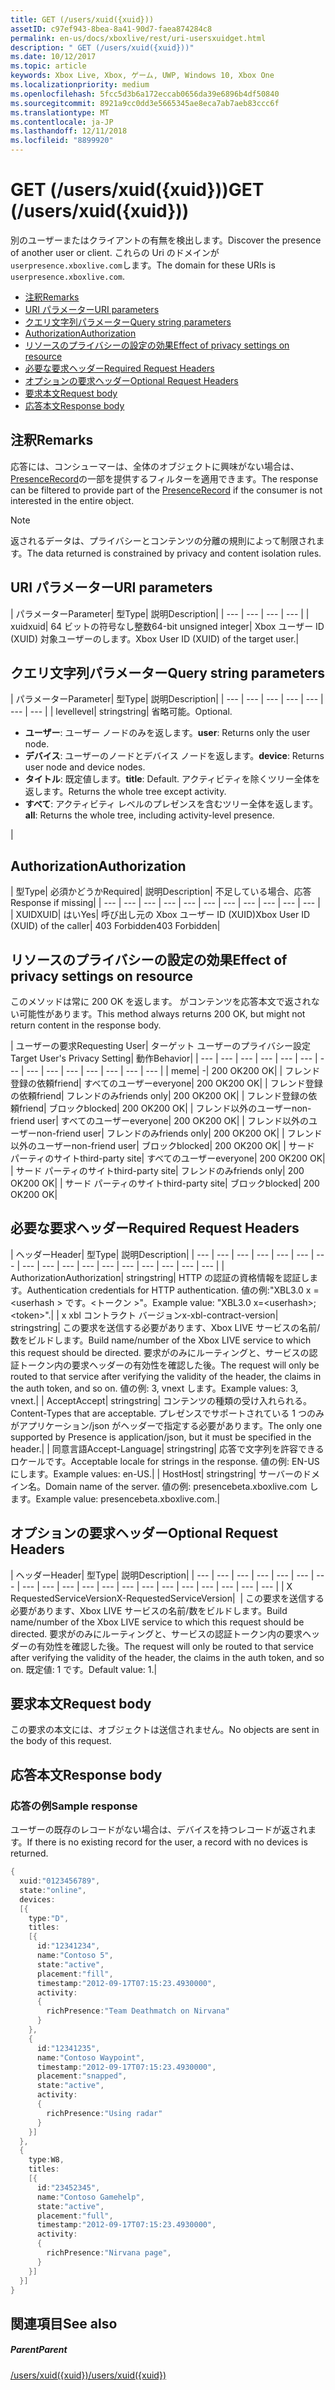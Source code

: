 ```yaml
---
title: GET (/users/xuid({xuid}))
assetID: c97ef943-8bea-8a41-90d7-faea874284c8
permalink: en-us/docs/xboxlive/rest/uri-usersxuidget.html
description: " GET (/users/xuid({xuid}))"
ms.date: 10/12/2017
ms.topic: article
keywords: Xbox Live, Xbox, ゲーム, UWP, Windows 10, Xbox One
ms.localizationpriority: medium
ms.openlocfilehash: 5fcc5d3b6a172eccab0656da39e6896b4df50840
ms.sourcegitcommit: 8921a9cc0dd3e5665345ae8eca7ab7aeb83ccc6f
ms.translationtype: MT
ms.contentlocale: ja-JP
ms.lasthandoff: 12/11/2018
ms.locfileid: "8899920"
---
```

# <a name="get-usersxuidxuid"></a><span data-ttu-id="7d9a2-104">GET (/users/xuid({xuid}))</span><span class="sxs-lookup"><span data-stu-id="7d9a2-104">GET (/users/xuid({xuid}))</span></span>
<span data-ttu-id="7d9a2-105">別のユーザーまたはクライアントの有無を検出します。</span><span class="sxs-lookup"><span data-stu-id="7d9a2-105">Discover the presence of another user or client.</span></span>
<span data-ttu-id="7d9a2-106">これらの Uri のドメインが`userpresence.xboxlive.com`します。</span><span class="sxs-lookup"><span data-stu-id="7d9a2-106">The domain for these URIs is `userpresence.xboxlive.com`.</span></span>

  * [<span data-ttu-id="7d9a2-107">注釈</span><span class="sxs-lookup"><span data-stu-id="7d9a2-107">Remarks</span></span>](#ID4EV)
  * [<span data-ttu-id="7d9a2-108">URI パラメーター</span><span class="sxs-lookup"><span data-stu-id="7d9a2-108">URI parameters</span></span>](#ID4EDB)
  * [<span data-ttu-id="7d9a2-109">クエリ文字列パラメーター</span><span class="sxs-lookup"><span data-stu-id="7d9a2-109">Query string parameters</span></span>](#ID4EOB)
  * [<span data-ttu-id="7d9a2-110">Authorization</span><span class="sxs-lookup"><span data-stu-id="7d9a2-110">Authorization</span></span>](#ID4E4C)
  * [<span data-ttu-id="7d9a2-111">リソースのプライバシーの設定の効果</span><span class="sxs-lookup"><span data-stu-id="7d9a2-111">Effect of privacy settings on resource</span></span>](#ID4EAE)
  * [<span data-ttu-id="7d9a2-112">必要な要求ヘッダー</span><span class="sxs-lookup"><span data-stu-id="7d9a2-112">Required Request Headers</span></span>](#ID4EVH)
  * [<span data-ttu-id="7d9a2-113">オプションの要求ヘッダー</span><span class="sxs-lookup"><span data-stu-id="7d9a2-113">Optional Request Headers</span></span>](#ID4E1BAC)
  * [<span data-ttu-id="7d9a2-114">要求本文</span><span class="sxs-lookup"><span data-stu-id="7d9a2-114">Request body</span></span>](#ID4E1CAC)
  * [<span data-ttu-id="7d9a2-115">応答本文</span><span class="sxs-lookup"><span data-stu-id="7d9a2-115">Response body</span></span>](#ID4EFDAC)

<a id="ID4EV"></a>


## <a name="remarks"></a><span data-ttu-id="7d9a2-116">注釈</span><span class="sxs-lookup"><span data-stu-id="7d9a2-116">Remarks</span></span>

<span data-ttu-id="7d9a2-117">応答には、コンシューマーは、全体のオブジェクトに興味がない場合は、 [PresenceRecord](../../json/json-presencerecord.md)の一部を提供するフィルターを適用できます。</span><span class="sxs-lookup"><span data-stu-id="7d9a2-117">The response can be filtered to provide part of the [PresenceRecord](../../json/json-presencerecord.md) if the consumer is not interested in the entire object.</span></span>

> [!NOTE] 
> <span data-ttu-id="7d9a2-118">返されるデータは、プライバシーとコンテンツの分離の規則によって制限されます。</span><span class="sxs-lookup"><span data-stu-id="7d9a2-118">The data returned is constrained by privacy and content isolation rules.</span></span>



<a id="ID4EDB"></a>

 
## <a name="uri-parameters"></a><span data-ttu-id="7d9a2-119">URI パラメーター</span><span class="sxs-lookup"><span data-stu-id="7d9a2-119">URI parameters</span></span>

| <span data-ttu-id="7d9a2-120">パラメーター</span><span class="sxs-lookup"><span data-stu-id="7d9a2-120">Parameter</span></span>| <span data-ttu-id="7d9a2-121">型</span><span class="sxs-lookup"><span data-stu-id="7d9a2-121">Type</span></span>| <span data-ttu-id="7d9a2-122">説明</span><span class="sxs-lookup"><span data-stu-id="7d9a2-122">Description</span></span>|
| --- | --- | --- | --- |
| <span data-ttu-id="7d9a2-123">xuid</span><span class="sxs-lookup"><span data-stu-id="7d9a2-123">xuid</span></span>| <span data-ttu-id="7d9a2-124">64 ビットの符号なし整数</span><span class="sxs-lookup"><span data-stu-id="7d9a2-124">64-bit unsigned integer</span></span>| <span data-ttu-id="7d9a2-125">Xbox ユーザー ID (XUID) 対象ユーザーのします。</span><span class="sxs-lookup"><span data-stu-id="7d9a2-125">Xbox User ID (XUID) of the target user.</span></span>|

<a id="ID4EOB"></a>


## <a name="query-string-parameters"></a><span data-ttu-id="7d9a2-126">クエリ文字列パラメーター</span><span class="sxs-lookup"><span data-stu-id="7d9a2-126">Query string parameters</span></span>

| <span data-ttu-id="7d9a2-127">パラメーター</span><span class="sxs-lookup"><span data-stu-id="7d9a2-127">Parameter</span></span>| <span data-ttu-id="7d9a2-128">型</span><span class="sxs-lookup"><span data-stu-id="7d9a2-128">Type</span></span>| <span data-ttu-id="7d9a2-129">説明</span><span class="sxs-lookup"><span data-stu-id="7d9a2-129">Description</span></span>|
| --- | --- | --- | --- | --- | --- | --- |
| <span data-ttu-id="7d9a2-130">level</span><span class="sxs-lookup"><span data-stu-id="7d9a2-130">level</span></span>| <span data-ttu-id="7d9a2-131">string</span><span class="sxs-lookup"><span data-stu-id="7d9a2-131">string</span></span>| <span data-ttu-id="7d9a2-132">省略可能。</span><span class="sxs-lookup"><span data-stu-id="7d9a2-132">Optional.</span></span> <ul><li><span data-ttu-id="7d9a2-133"><b>ユーザー</b>: ユーザー ノードのみを返します。</span><span class="sxs-lookup"><span data-stu-id="7d9a2-133"><b>user</b>: Returns only the user node.</span></span></li><li><span data-ttu-id="7d9a2-134"><b>デバイス</b>: ユーザーのノードとデバイス ノードを返します。</span><span class="sxs-lookup"><span data-stu-id="7d9a2-134"><b>device</b>: Returns user node and device nodes.</span></span></li><li><span data-ttu-id="7d9a2-135"><b>タイトル</b>: 既定値します。</span><span class="sxs-lookup"><span data-stu-id="7d9a2-135"><b>title</b>: Default.</span></span> <span data-ttu-id="7d9a2-136">アクティビティを除くツリー全体を返します。</span><span class="sxs-lookup"><span data-stu-id="7d9a2-136">Returns the whole tree except activity.</span></span></li><li><span data-ttu-id="7d9a2-137"><b>すべて</b>: アクティビティ レベルのプレゼンスを含むツリー全体を返します。</span><span class="sxs-lookup"><span data-stu-id="7d9a2-137"><b>all</b>: Returns the whole tree, including activity-level presence.</span></span></li></ul> |

<a id="ID4E4C"></a>


## <a name="authorization"></a><span data-ttu-id="7d9a2-138">Authorization</span><span class="sxs-lookup"><span data-stu-id="7d9a2-138">Authorization</span></span>

| <span data-ttu-id="7d9a2-139">型</span><span class="sxs-lookup"><span data-stu-id="7d9a2-139">Type</span></span>| <span data-ttu-id="7d9a2-140">必須かどうか</span><span class="sxs-lookup"><span data-stu-id="7d9a2-140">Required</span></span>| <span data-ttu-id="7d9a2-141">説明</span><span class="sxs-lookup"><span data-stu-id="7d9a2-141">Description</span></span>| <span data-ttu-id="7d9a2-142">不足している場合、応答</span><span class="sxs-lookup"><span data-stu-id="7d9a2-142">Response if missing</span></span>|
| --- | --- | --- | --- | --- | --- | --- | --- | --- | --- | --- |
| <span data-ttu-id="7d9a2-143">XUID</span><span class="sxs-lookup"><span data-stu-id="7d9a2-143">XUID</span></span>| <span data-ttu-id="7d9a2-144">はい</span><span class="sxs-lookup"><span data-stu-id="7d9a2-144">Yes</span></span>| <span data-ttu-id="7d9a2-145">呼び出し元の Xbox ユーザー ID (XUID)</span><span class="sxs-lookup"><span data-stu-id="7d9a2-145">Xbox User ID (XUID) of the caller</span></span>| <span data-ttu-id="7d9a2-146">403 Forbidden</span><span class="sxs-lookup"><span data-stu-id="7d9a2-146">403 Forbidden</span></span>|

<a id="ID4EAE"></a>


## <a name="effect-of-privacy-settings-on-resource"></a><span data-ttu-id="7d9a2-147">リソースのプライバシーの設定の効果</span><span class="sxs-lookup"><span data-stu-id="7d9a2-147">Effect of privacy settings on resource</span></span>

<span data-ttu-id="7d9a2-148">このメソッドは常に 200 OK を返します。 がコンテンツを応答本文で返されない可能性があります。</span><span class="sxs-lookup"><span data-stu-id="7d9a2-148">This method always returns 200 OK, but might not return content in the response body.</span></span>

| <span data-ttu-id="7d9a2-149">ユーザーの要求</span><span class="sxs-lookup"><span data-stu-id="7d9a2-149">Requesting User</span></span>| <span data-ttu-id="7d9a2-150">ターゲット ユーザーのプライバシー設定</span><span class="sxs-lookup"><span data-stu-id="7d9a2-150">Target User's Privacy Setting</span></span>| <span data-ttu-id="7d9a2-151">動作</span><span class="sxs-lookup"><span data-stu-id="7d9a2-151">Behavior</span></span>|
| --- | --- | --- | --- | --- | --- | --- | --- | --- | --- | --- | --- | --- | --- |
| <span data-ttu-id="7d9a2-152">me</span><span class="sxs-lookup"><span data-stu-id="7d9a2-152">me</span></span>| -| <span data-ttu-id="7d9a2-153">200 OK</span><span class="sxs-lookup"><span data-stu-id="7d9a2-153">200 OK</span></span>|
| <span data-ttu-id="7d9a2-154">フレンド登録の依頼</span><span class="sxs-lookup"><span data-stu-id="7d9a2-154">friend</span></span>| <span data-ttu-id="7d9a2-155">すべてのユーザー</span><span class="sxs-lookup"><span data-stu-id="7d9a2-155">everyone</span></span>| <span data-ttu-id="7d9a2-156">200 OK</span><span class="sxs-lookup"><span data-stu-id="7d9a2-156">200 OK</span></span>|
| <span data-ttu-id="7d9a2-157">フレンド登録の依頼</span><span class="sxs-lookup"><span data-stu-id="7d9a2-157">friend</span></span>| <span data-ttu-id="7d9a2-158">フレンドのみ</span><span class="sxs-lookup"><span data-stu-id="7d9a2-158">friends only</span></span>| <span data-ttu-id="7d9a2-159">200 OK</span><span class="sxs-lookup"><span data-stu-id="7d9a2-159">200 OK</span></span>|
| <span data-ttu-id="7d9a2-160">フレンド登録の依頼</span><span class="sxs-lookup"><span data-stu-id="7d9a2-160">friend</span></span>| <span data-ttu-id="7d9a2-161">ブロック</span><span class="sxs-lookup"><span data-stu-id="7d9a2-161">blocked</span></span>| <span data-ttu-id="7d9a2-162">200 OK</span><span class="sxs-lookup"><span data-stu-id="7d9a2-162">200 OK</span></span>|
| <span data-ttu-id="7d9a2-163">フレンド以外のユーザー</span><span class="sxs-lookup"><span data-stu-id="7d9a2-163">non-friend user</span></span>| <span data-ttu-id="7d9a2-164">すべてのユーザー</span><span class="sxs-lookup"><span data-stu-id="7d9a2-164">everyone</span></span>| <span data-ttu-id="7d9a2-165">200 OK</span><span class="sxs-lookup"><span data-stu-id="7d9a2-165">200 OK</span></span>|
| <span data-ttu-id="7d9a2-166">フレンド以外のユーザー</span><span class="sxs-lookup"><span data-stu-id="7d9a2-166">non-friend user</span></span>| <span data-ttu-id="7d9a2-167">フレンドのみ</span><span class="sxs-lookup"><span data-stu-id="7d9a2-167">friends only</span></span>| <span data-ttu-id="7d9a2-168">200 OK</span><span class="sxs-lookup"><span data-stu-id="7d9a2-168">200 OK</span></span>|
| <span data-ttu-id="7d9a2-169">フレンド以外のユーザー</span><span class="sxs-lookup"><span data-stu-id="7d9a2-169">non-friend user</span></span>| <span data-ttu-id="7d9a2-170">ブロック</span><span class="sxs-lookup"><span data-stu-id="7d9a2-170">blocked</span></span>| <span data-ttu-id="7d9a2-171">200 OK</span><span class="sxs-lookup"><span data-stu-id="7d9a2-171">200 OK</span></span>|
| <span data-ttu-id="7d9a2-172">サード パーティのサイト</span><span class="sxs-lookup"><span data-stu-id="7d9a2-172">third-party site</span></span>| <span data-ttu-id="7d9a2-173">すべてのユーザー</span><span class="sxs-lookup"><span data-stu-id="7d9a2-173">everyone</span></span>| <span data-ttu-id="7d9a2-174">200 OK</span><span class="sxs-lookup"><span data-stu-id="7d9a2-174">200 OK</span></span>|
| <span data-ttu-id="7d9a2-175">サード パーティのサイト</span><span class="sxs-lookup"><span data-stu-id="7d9a2-175">third-party site</span></span>| <span data-ttu-id="7d9a2-176">フレンドのみ</span><span class="sxs-lookup"><span data-stu-id="7d9a2-176">friends only</span></span>| <span data-ttu-id="7d9a2-177">200 OK</span><span class="sxs-lookup"><span data-stu-id="7d9a2-177">200 OK</span></span>|
| <span data-ttu-id="7d9a2-178">サード パーティのサイト</span><span class="sxs-lookup"><span data-stu-id="7d9a2-178">third-party site</span></span>| <span data-ttu-id="7d9a2-179">ブロック</span><span class="sxs-lookup"><span data-stu-id="7d9a2-179">blocked</span></span>| <span data-ttu-id="7d9a2-180">200 OK</span><span class="sxs-lookup"><span data-stu-id="7d9a2-180">200 OK</span></span>|

<a id="ID4EVH"></a>


## <a name="required-request-headers"></a><span data-ttu-id="7d9a2-181">必要な要求ヘッダー</span><span class="sxs-lookup"><span data-stu-id="7d9a2-181">Required Request Headers</span></span>

| <span data-ttu-id="7d9a2-182">ヘッダー</span><span class="sxs-lookup"><span data-stu-id="7d9a2-182">Header</span></span>| <span data-ttu-id="7d9a2-183">型</span><span class="sxs-lookup"><span data-stu-id="7d9a2-183">Type</span></span>| <span data-ttu-id="7d9a2-184">説明</span><span class="sxs-lookup"><span data-stu-id="7d9a2-184">Description</span></span>|
| --- | --- | --- | --- | --- | --- | --- | --- | --- | --- | --- | --- | --- | --- | --- | --- | --- |
| <span data-ttu-id="7d9a2-185">Authorization</span><span class="sxs-lookup"><span data-stu-id="7d9a2-185">Authorization</span></span>| <span data-ttu-id="7d9a2-186">string</span><span class="sxs-lookup"><span data-stu-id="7d9a2-186">string</span></span>| <span data-ttu-id="7d9a2-187">HTTP の認証の資格情報を認証します。</span><span class="sxs-lookup"><span data-stu-id="7d9a2-187">Authentication credentials for HTTP authentication.</span></span> <span data-ttu-id="7d9a2-188">値の例:"XBL3.0 x =&lt;userhash > です。&lt;トークン >"。</span><span class="sxs-lookup"><span data-stu-id="7d9a2-188">Example value: "XBL3.0 x=&lt;userhash>;&lt;token>".</span></span>|
| <span data-ttu-id="7d9a2-189">x xbl コントラクト バージョン</span><span class="sxs-lookup"><span data-stu-id="7d9a2-189">x-xbl-contract-version</span></span>| <span data-ttu-id="7d9a2-190">string</span><span class="sxs-lookup"><span data-stu-id="7d9a2-190">string</span></span>| <span data-ttu-id="7d9a2-191">この要求を送信する必要があります、Xbox LIVE サービスの名前/数をビルドします。</span><span class="sxs-lookup"><span data-stu-id="7d9a2-191">Build name/number of the Xbox LIVE service to which this request should be directed.</span></span> <span data-ttu-id="7d9a2-192">要求がのみにルーティングと、サービスの認証トークン内の要求ヘッダーの有効性を確認した後。</span><span class="sxs-lookup"><span data-stu-id="7d9a2-192">The request will only be routed to that service after verifying the validity of the header, the claims in the auth token, and so on.</span></span> <span data-ttu-id="7d9a2-193">値の例: 3, vnext します。</span><span class="sxs-lookup"><span data-stu-id="7d9a2-193">Example values: 3, vnext.</span></span>|
| <span data-ttu-id="7d9a2-194">Accept</span><span class="sxs-lookup"><span data-stu-id="7d9a2-194">Accept</span></span>| <span data-ttu-id="7d9a2-195">string</span><span class="sxs-lookup"><span data-stu-id="7d9a2-195">string</span></span>| <span data-ttu-id="7d9a2-196">コンテンツの種類の受け入れられる。</span><span class="sxs-lookup"><span data-stu-id="7d9a2-196">Content-Types that are acceptable.</span></span> <span data-ttu-id="7d9a2-197">プレゼンスでサポートされている 1 つのみがアプリケーション/json がヘッダーで指定する必要があります。</span><span class="sxs-lookup"><span data-stu-id="7d9a2-197">The only one supported by Presence is application/json, but it must be specified in the header.</span></span>|
| <span data-ttu-id="7d9a2-198">同意言語</span><span class="sxs-lookup"><span data-stu-id="7d9a2-198">Accept-Language</span></span>| <span data-ttu-id="7d9a2-199">string</span><span class="sxs-lookup"><span data-stu-id="7d9a2-199">string</span></span>| <span data-ttu-id="7d9a2-200">応答で文字列を許容できるロケールです。</span><span class="sxs-lookup"><span data-stu-id="7d9a2-200">Acceptable locale for strings in the response.</span></span> <span data-ttu-id="7d9a2-201">値の例: EN-US にします。</span><span class="sxs-lookup"><span data-stu-id="7d9a2-201">Example values: en-US.</span></span>|
| <span data-ttu-id="7d9a2-202">Host</span><span class="sxs-lookup"><span data-stu-id="7d9a2-202">Host</span></span>| <span data-ttu-id="7d9a2-203">string</span><span class="sxs-lookup"><span data-stu-id="7d9a2-203">string</span></span>| <span data-ttu-id="7d9a2-204">サーバーのドメイン名。</span><span class="sxs-lookup"><span data-stu-id="7d9a2-204">Domain name of the server.</span></span> <span data-ttu-id="7d9a2-205">値の例: presencebeta.xboxlive.com します。</span><span class="sxs-lookup"><span data-stu-id="7d9a2-205">Example value: presencebeta.xboxlive.com.</span></span>|

<a id="ID4E1BAC"></a>


## <a name="optional-request-headers"></a><span data-ttu-id="7d9a2-206">オプションの要求ヘッダー</span><span class="sxs-lookup"><span data-stu-id="7d9a2-206">Optional Request Headers</span></span>

| <span data-ttu-id="7d9a2-207">ヘッダー</span><span class="sxs-lookup"><span data-stu-id="7d9a2-207">Header</span></span>| <span data-ttu-id="7d9a2-208">型</span><span class="sxs-lookup"><span data-stu-id="7d9a2-208">Type</span></span>| <span data-ttu-id="7d9a2-209">説明</span><span class="sxs-lookup"><span data-stu-id="7d9a2-209">Description</span></span>|
| --- | --- | --- | --- | --- | --- | --- | --- | --- | --- | --- | --- | --- | --- | --- | --- | --- | --- | --- | --- |
| <span data-ttu-id="7d9a2-210">X RequestedServiceVersion</span><span class="sxs-lookup"><span data-stu-id="7d9a2-210">X-RequestedServiceVersion</span></span>|  | <span data-ttu-id="7d9a2-211">この要求を送信する必要があります、Xbox LIVE サービスの名前/数をビルドします。</span><span class="sxs-lookup"><span data-stu-id="7d9a2-211">Build name/number of the Xbox LIVE service to which this request should be directed.</span></span> <span data-ttu-id="7d9a2-212">要求がのみにルーティングと、サービスの認証トークン内の要求ヘッダーの有効性を確認した後。</span><span class="sxs-lookup"><span data-stu-id="7d9a2-212">The request will only be routed to that service after verifying the validity of the header, the claims in the auth token, and so on.</span></span> <span data-ttu-id="7d9a2-213">既定値: 1 です。</span><span class="sxs-lookup"><span data-stu-id="7d9a2-213">Default value: 1.</span></span>|

<a id="ID4E1CAC"></a>


## <a name="request-body"></a><span data-ttu-id="7d9a2-214">要求本文</span><span class="sxs-lookup"><span data-stu-id="7d9a2-214">Request body</span></span>

<span data-ttu-id="7d9a2-215">この要求の本文には、オブジェクトは送信されません。</span><span class="sxs-lookup"><span data-stu-id="7d9a2-215">No objects are sent in the body of this request.</span></span>

<a id="ID4EFDAC"></a>


## <a name="response-body"></a><span data-ttu-id="7d9a2-216">応答本文</span><span class="sxs-lookup"><span data-stu-id="7d9a2-216">Response body</span></span>

<a id="ID4ELDAC"></a>


### <a name="sample-response"></a><span data-ttu-id="7d9a2-217">応答の例</span><span class="sxs-lookup"><span data-stu-id="7d9a2-217">Sample response</span></span>

<span data-ttu-id="7d9a2-218">ユーザーの既存のレコードがない場合は、デバイスを持つレコードが返されます。</span><span class="sxs-lookup"><span data-stu-id="7d9a2-218">If there is no existing record for the user, a record with no devices is returned.</span></span>


```cpp
{
  xuid:"0123456789",
  state:"online",
  devices:
  [{
    type:"D",
    titles:
    [{
      id:"12341234",
      name:"Contoso 5",
      state:"active",
      placement:"fill",
      timestamp:"2012-09-17T07:15:23.4930000",
      activity:
      {
        richPresence:"Team Deathmatch on Nirvana"
      }
    },
    {
      id:"12341235",
      name:"Contoso Waypoint",
      timestamp:"2012-09-17T07:15:23.4930000",
      placement:"snapped",
      state:"active",
      activity:
      {
        richPresence:"Using radar"
      }
    }]
  },
  {
    type:W8,
    titles:
    [{
      id:"23452345",
      name:"Contoso Gamehelp",
      state:"active",
      placement:"full",
      timestamp:"2012-09-17T07:15:23.4930000",
      activity:
      {
        richPresence:"Nirvana page",
      }
    }]
  }]
}

```


<a id="ID4EXDAC"></a>


## <a name="see-also"></a><span data-ttu-id="7d9a2-219">関連項目</span><span class="sxs-lookup"><span data-stu-id="7d9a2-219">See also</span></span>

<a id="ID4EZDAC"></a>


##### <a name="parent"></a><span data-ttu-id="7d9a2-220">Parent</span><span class="sxs-lookup"><span data-stu-id="7d9a2-220">Parent</span></span>

[<span data-ttu-id="7d9a2-221">/users/xuid({xuid})</span><span class="sxs-lookup"><span data-stu-id="7d9a2-221">/users/xuid({xuid})</span></span>](uri-usersxuid.md)
